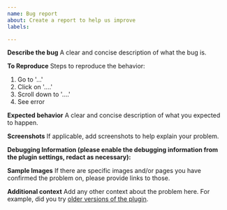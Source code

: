 ```yaml
---
name: Bug report
about: Create a report to help us improve
labels:

---
```


**Describe the bug**
A clear and concise description of what the bug is.

**To Reproduce**
Steps to reproduce the behavior:
1. Go to '...'
2. Click on '....'
3. Scroll down to '....'
4. See error

**Expected behavior**
A clear and concise description of what you expected to happen.

**Screenshots**
If applicable, add screenshots to help explain your problem.

**Debugging Information (please enable the debugging information from the plugin settings, redact as necessary):**

**Sample Images**
If there are specific images and/or pages you have confirmed the problem on, please provide links to those.

**Additional context**
Add any other context about the problem here. For example, did you try [older versions of the plugin](https://wordpress.org/plugins/easy-image-optimizer/advanced/).

